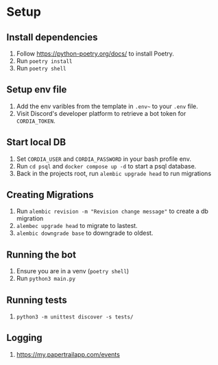 # Setup

## Install dependencies 

1. Follow https://python-poetry.org/docs/ to install Poetry.
2. Run `poetry install`
3. Run `poetry shell`

## Setup env file
1. Add the env varibles from the template in `.env~` to your `.env` file.
2. Visit Discord's developer platform to retrieve a bot token for `CORDIA_TOKEN`.

## Start local DB

1. Set `CORDIA_USER` and `CORDIA_PASSWORD` in your bash profile env.
2. Run `cd psql` and `docker compose up -d` to start a psql database.
3. Back in the projects root, run `alembic upgrade head` to run migrations

## Creating Migrations

1. Run `alembic revision -m "Revision change message"` to create a db migration
2. `alembec upgrade head` to migrate to lastest.
3. `alembic downgrade base` to downgrade to oldest.

## Running the bot
1. Ensure you are in a venv (`poetry shell`)
2. Run `python3 main.py`

## Running tests
1. `python3 -m unittest discover -s tests/`

## Logging
1. https://my.papertrailapp.com/events